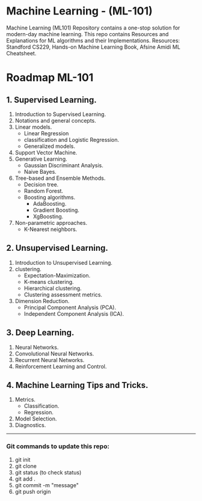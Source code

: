 # Machine Learning - (ML-101)
Machine Learning (ML101) Repository contains a one-stop solution for modern-day machine learning. This repo contains Resources and Explanations for ML algorithms and their Implementations.
Resources: Standford CS229, Hands-on Machine Learning Book, Afsine Amidi ML Cheatsheet.

# Roadmap ML-101

## 1. Supervised Learning.
1. Introduction to Supervised Learning.
2. Notations and general concepts.
3. Linear models.
   - Linear Regression
   - classification and Logistic Regression.
   - Generalized models.
4. Support Vector Machine.
5. Generative Learning.
   - Gaussian Discriminant Analysis.
   - Naive Bayes.
6. Tree-based and Ensemble Methods.
   - Decision tree.
   - Random Forest.
   - Boosting algorithms.
     - AdaBoosting.
     - Gradient Boosting.
     - XgBoosting.
7. Non-parametric approaches.
   - K-Nearest neighbors.
  

## 2. Unsupervised Learning.
1. Introduction to Unsupervised Learning.
2. clustering.
   - Expectation-Maximization.
   - K-means clustering.
   - Hierarchical clustering.
   - Clustering assessment metrics.
3. Dimension Reduction.
   - Principal Component Analysis (PCA).
   - Independent Component Analysis (ICA).
  
## 3. Deep Learning.
1. Neural Networks.
2. Convolutional Neural Networks.
3. Recurrent Neural Networks.
4. Reinforcement Learning and Control.


## 4. Machine Learning Tips and Tricks.
1. Metrics.
   - Classification.
   - Regression.
2. Model Selection.
3. Diagnostics.

----------------------------------------------------------------------------------------------------------------------

### Git commands to update this repo:
1. git init
2. git clone <url> 
3. git status (to check status)
4. git add .
5. git commit -m "message"
6. git push origin <main>
